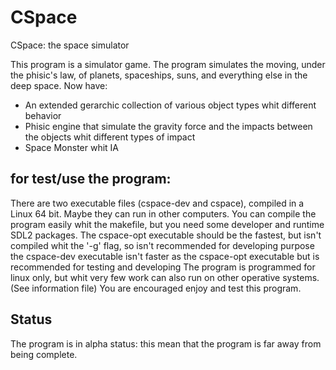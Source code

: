 # CSpace
CSpace: the space simulator

This program is a simulator game. The program simulates the moving, under the phisic's law, of planets, spaceships, suns, and everything else in the deep space.
Now have:
- An extended gerarchic collection of various object types whit different behavior
- Phisic engine that simulate the gravity force and the impacts between the objects whit different types of impact
- Space Monster whit IA

for test/use the program:
-------------------------
There are two executable files (cspace-dev and cspace), compiled in a Linux 64 bit. Maybe they can run in other computers.
You can compile the program easily whit the makefile, but you need some developer and runtime SDL2 packages.
The cspace-opt executable should be the fastest, but isn't compiled whit the '-g' flag, so isn't recommended for developing purpose
the cspace-dev executable isn't faster as the cspace-opt executable but is recommended for testing and developing
The program is programmed for linux only, but whit very few work can also run on other operative systems. (See information file)
You are encouraged enjoy and test this program.

Status
------
The program is in alpha status: this mean that the program is far away from being complete.
